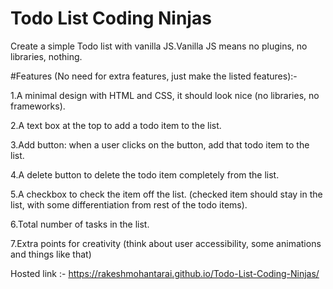 # Todo List Coding Ninjas
Create a simple Todo list with vanilla JS.Vanilla JS means no plugins, no libraries, nothing.

#Features (No need for extra features, just make the listed features):-

1.A minimal design with HTML and CSS, it should look nice (no libraries, no frameworks).

2.A text box at the top to add a todo item to the list.

3.Add button: when a user clicks on the button, add that todo item to the list.

4.A delete button to delete the todo item completely from the list.

5.A checkbox to check the item off the list. (checked item should stay in the list, with some differentiation from rest of the todo items).

6.Total number of tasks in the list.

7.Extra points for creativity (think about user accessibility, some animations and things like that)
 
Hosted link :- https://rakeshmohantarai.github.io/Todo-List-Coding-Ninjas/
